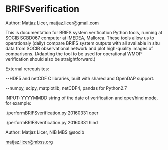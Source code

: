 # BRIFSverification

Author: Matjaz Licer, matjaz.licer@gmail.com

This is documentation for BRIFS system verification Python tools, running at SOCIB SCBD067 computer at IMEDEA, Mallorca. These tools allow us to operationaly (daily) compare BRIFS system outputs with all available in situ data from SOCIB observational network and plot high-quality images of comparisons. (Adapting the tool to be used for operational WMOP verification should also be straightforward.) 

External rerequisites:

--HDF5 and netCDF C libraries, built with shared and OpenDAP support.

--numpy, scipy, matplotlib, netCDF4, pandas for Python2.7


INPUT: YYYYMMDD string of the date of verification and oper/hind mode, for example:

./performBRIFSverification.py 20160331 oper

./performBRIFSverification.py 20160331 hind

Author: Matjaz Licer, NIB MBS @socib

matjaz.licer@mbss.org

